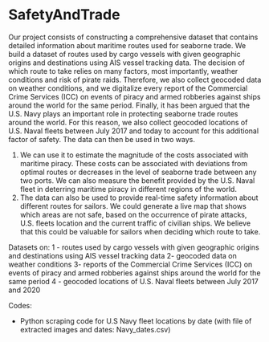 # SafetyAndTrade
Our project consists of constructing a comprehensive dataset that contains detailed information about maritime routes used for seaborne trade. We build a dataset of routes used by cargo vessels with given geographic origins and destinations using AIS vessel tracking data. The decision of which route to take relies on many factors, most importantly, weather conditions and risk of pirate raids. Therefore, we also collect geocoded data on weather conditions, and we digitalize every report of the Commercial Crime Services (ICC) on events of piracy and armed robberies against ships around the world for the same period. Finally, it has been argued that the U.S. Navy plays an important role in protecting seaborne trade routes around the world. For this reason, we also collect geocoded locations of U.S. Naval fleets between July 2017 and today to account for this additional factor of safety. The data can then be used in two ways.
1) We can use it to estimate the magnitude of the costs associated with maritime piracy. These costs can be associated with deviations from optimal routes or decreases in the level of seaborne trade between any two ports. We can also measure the benefit provided by the U.S. Naval fleet in deterring maritime piracy in different regions of the world.
2) The data can also be used to provide real-time safety information about different routes for sailors. We could generate a live map that shows which areas are not safe, based on the occurrence of pirate attacks, U.S. fleets location and the current traffic of civilian ships. We believe that this could be valuable for sailors when deciding which route to take.


Datasets on: 
1 - routes used by cargo vessels with given geographic origins and destinations using AIS vessel tracking data
2- geocoded data on weather conditions
3- reports of the Commercial Crime Services (ICC) on events of piracy and armed robberies against ships around the world for the same period
4 - geocoded locations of U.S. Naval fleets between July 2017 and 2020

Codes:
- Python scraping code for U.S Navy fleet locations by date (with file of extracted images and dates: Navy_dates.csv)
